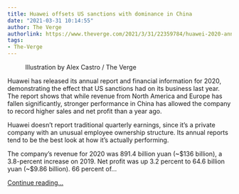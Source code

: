 ```yaml
---
title: Huawei offsets US sanctions with dominance in China
date: "2021-03-31 10:14:55"
author: The Verge
authorlink: https://www.theverge.com/2021/3/31/22359784/huawei-2020-annual-report-earnings-us-sanctions
tags:
- The-Verge
---
```

<figure>
      <img alt="" src="https://cdn.vox-cdn.com/thumbor/Af8fcRxm6zH8VUmG73tu2q8x2Sw=/0x0:2040x1360/1310x873/cdn.vox-cdn.com/uploads/chorus_image/image/69052969/acastro_190521_1777_huawei_0001.0.0.jpg" />
        <figcaption>Illustration by Alex Castro / The Verge</figcaption>
    </figure>

  <p id="JZZ9ln">Huawei has released its annual report and financial information for 2020, demonstrating the effect that US sanctions had on its business last year. The report shows that while revenue from North America and Europe has fallen significantly, stronger performance in China has allowed the company to record higher sales and net profit than a year ago.</p>
<p id="WyCTqS">Huawei doesn’t report traditional quarterly earnings, since it’s a private company with an unusual employee ownership structure. Its annual reports tend to be the best look at how it’s actually performing. </p>
<p id="D5agUQ">The company’s revenue for 2020 was 891.4 billion yuan (~$136 billion), a 3.8-percent increase on 2019. Net profit was up 3.2 percent to 64.6 billion yuan (~$9.86 billion). 66 percent of...</p>
  <p>
    <a href="https://www.theverge.com/2021/3/31/22359784/huawei-2020-annual-report-earnings-us-sanctions">Continue reading&hellip;</a>
  </p>